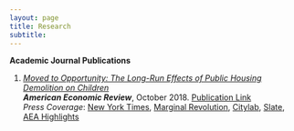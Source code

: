 ```yaml
---
layout: page
title: Research
subtitle: 
---
```


<!-- ## Research -->
<!-- ---- -->

**Academic Journal Publications**

1. *[Moved to Opportunity: The Long-Run Effects of Public Housing Demolition on Children](http://www.ericchyn.com/files/Chyn_2018_AER_Moved_to_Opportunity.pdf)*  
   ***American Economic Review***, October 2018. [Publication Link](https://www.aeaweb.org/articles?id=10.1257/aer.20161352)  
   _Press Coverage_: [New York Times](http://www.nytimes.com/2016/03/27/upshot/growing-up-in-a-bad-neighborhood-does-more-harm-than-we-thought.html), [Marginal Revolution](http://marginalrevolution.com/marginalrevolution/2016/03/americas-poor-move-around-enough.html), [Citylab](http://www.citylab.com/housing/2016/03/what-demolitions-of-chicagos-projects-in-1990-reveal-about-housing-vouchers/475809/), [Slate](http://www.slate.com/blogs/xx_factor/2016/04/08/getting_poor_kids_out_of_poor_neighborhoods_helps_even_more_than_we_thought.html), [AEA Highlights](https://www.aeaweb.org/research/public-housing-demolition-forced-relocation-impact-employment-earnings)


